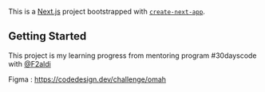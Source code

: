 This is a [Next.js](https://nextjs.org/) project bootstrapped with [`create-next-app`](https://github.com/vercel/next.js/tree/canary/packages/create-next-app).

## Getting Started

This project is my learning progress from mentoring program #30dayscode with <a href="https://twitter.com/F2aldi">@F2aldi</a>

Figma : https://codedesign.dev/challenge/omah
